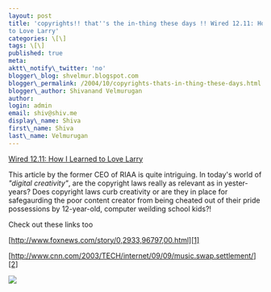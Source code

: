 ```yaml
---
layout: post
title: 'copyrights!! that''s the in-thing these days !! Wired 12.11: How I Learned
to Love Larry'
categories: \[\]
tags: \[\]
published: true
meta:
aktt\_notify\_twitter: 'no'
blogger\_blog: shvelmur.blogspot.com
blogger\_permalink: /2004/10/copyrights-thats-in-thing-these-days.html
blogger\_author: Shivanand Velmurugan
author:
login: admin
email: shiv@shiv.me
display\_name: Shiva
first\_name: Shiva
last\_name: Velmurugan
---
```


[Wired 12.11: How I Learned to Love Larry][0]

This article by the former CEO of RIAA is quite intriguing. In today's world of _"digital creativity"_, are the copyright laws really as relevant as in yester-years? Does copyright laws curb creativity or are they in place for safegaurding the poor content creator from being cheated out of their pride possessions by 12-year-old, computer weilding school kids?!

Check out these links too  
  
[http://www.foxnews.com/story/0,2933,96797,00.html][1]  
  
[http://www.cnn.com/2003/TECH/internet/09/09/music.swap.settlement/][2]

![](/images/7854873-109896359731980135?l=shvelmur.blogspot.com)


[0]: http://www.wired.com/wired/archive/12.11/larry.html?pg=1&topic=larry&topic_set=
[1]: http://www.foxnews.com/story/0,2933,96797,00.html
[2]: http://www.cnn.com/2003/TECH/internet/09/09/music.swap.settlement/